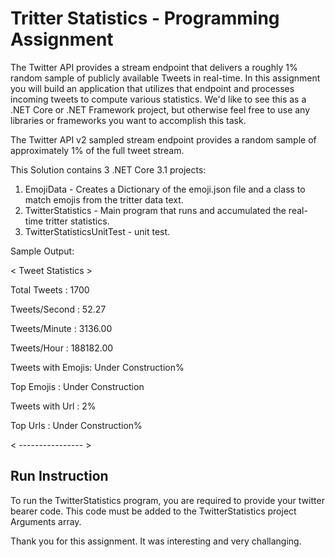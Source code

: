 # Tritter Statistics - Programming Assignment

The Twitter API provides a stream endpoint that delivers a roughly 1% random sample of publicly available Tweets in real-time. In this assignment you will build an application that utilizes that endpoint and processes incoming tweets to compute various statistics. We'd like to see this as a .NET Core or .NET Framework project, but otherwise feel free to use any libraries or frameworks you want to accomplish this task.

The Twitter API v2 sampled stream endpoint provides a random sample of approximately 1% of the full tweet stream.

This Solution contains 3 .NET Core 3.1 projects:
1) EmojiData - Creates a Dictionary of the emoji.json file and a class to match emojis from the tritter data text.
2) TwitterStatistics - Main program that runs and accumulated the real-time tritter statistics.
3) TwitterStatisticsUnitTest - unit test.

Sample Output:

 < Tweet Statistics > 
 
Total Tweets      : 1700

Tweets/Second     : 52.27

Tweets/Minute     : 3136.00

Tweets/Hour       : 188182.00

Tweets with Emojis: Under Construction%

Top Emojis        : Under Construction

Tweets with Url   : 2%

Top Urls          : Under Construction%

 < ---------------- >
 

## Run Instruction

To run the TwitterStatistics program, you are required to provide your twitter bearer code.
This code must be added to the TwitterStatistics project Arguments array.


Thank you for this assignment.
It was interesting and very challanging.

